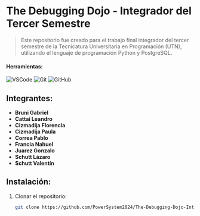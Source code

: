
# The Debugging Dojo - Integrador del Tercer Semestre

> Este repositorio fue creado para el trabajo final integrador del tercer semestre de la Tecnicatura Universitaria en Programación (UTN), utilizando el lenguaje de programación Python y PostgreSQL.

#### Herramientas:

![VSCode](https://img.shields.io/badge/-VSCode-007ACC?style=flat&logo=visual-studio-code&logoColor=white)
![Git](https://img.shields.io/badge/-Git-F05032?style=flat&logo=git&logoColor=white)
![GitHub](https://img.shields.io/badge/-Github-181717?style=flat&logo=github&logoColor=white)

## Integrantes:
- **Bruni Gabriel**
- **Cattai Leandro**
- **Cizmadija Florencia**
- **Cizmadija Paula**
- **Correa Pablo**
- **Francia Nahuel**
- **Juarez Gonzalo** 
- **Schutt Lázaro**
- **Schutt Valentín**

## Instalación:
1. Clonar el repositorio:
   ```bash
   git clone https://github.com/PowerSystem2024/The-Debugging-Dojo-Integrador-3S.git 
